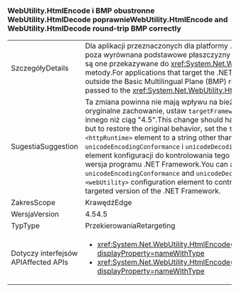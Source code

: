 ### <a name="webutilityhtmlencode-and-webutilityhtmldecode-round-trip-bmp-correctly"></a><span data-ttu-id="1e82c-101">WebUtility.HtmlEncode i BMP obustronne WebUtility.HtmlDecode poprawnie</span><span class="sxs-lookup"><span data-stu-id="1e82c-101">WebUtility.HtmlEncode and WebUtility.HtmlDecode round-trip BMP correctly</span></span>

|   |   |
|---|---|
|<span data-ttu-id="1e82c-102">Szczegóły</span><span class="sxs-lookup"><span data-stu-id="1e82c-102">Details</span></span>|<span data-ttu-id="1e82c-103">Dla aplikacji przeznaczonych dla platformy .NET Framework 4.5, znaki, które są poza wyrównana podstawowe płaszczyzny wielojęzyczne (BMP) poprawnie, gdy są one przekazywane do <xref:System.Net.WebUtility.HtmlDecode(System.String)> metody.</span><span class="sxs-lookup"><span data-stu-id="1e82c-103">For applications that target the .NET Framework 4.5, characters that are outside the Basic Multilingual Plane (BMP) round-trip correctly when they are passed to the <xref:System.Net.WebUtility.HtmlDecode(System.String)> methods.</span></span>|
|<span data-ttu-id="1e82c-104">Sugestia</span><span class="sxs-lookup"><span data-stu-id="1e82c-104">Suggestion</span></span>|<span data-ttu-id="1e82c-105">Ta zmiana powinna nie mają wpływu na bieżące aplikacje, ale aby przywrócić oryginalne zachowanie, ustaw <code>targetFramework</code> atrybutu <code>&lt;httpRuntime&gt;</code> elementu innego niż ciąg &quot;4.5&quot;.</span><span class="sxs-lookup"><span data-stu-id="1e82c-105">This change should have no effect on current applications, but to restore the original behavior, set the <code>targetFramework</code> attribute of the <code>&lt;httpRuntime&gt;</code> element to a string other than &quot;4.5&quot;.</span></span> <span data-ttu-id="1e82c-106">Można również ustawić <code>unicodeEncodingConformance</code> i <code>unicodeDecodingConformance</code> atrybuty <code>&lt;webUtility&gt;</code> element konfiguracji do kontrolowania tego zachowania, niezależnie od docelowa wersja programu .NET Framework.</span><span class="sxs-lookup"><span data-stu-id="1e82c-106">You can also set the <code>unicodeEncodingConformance</code> and <code>unicodeDecodingConformance</code> attributes of the <code>&lt;webUtility&gt;</code> configuration element to control this behavior independently of the targeted version of the .NET Framework.</span></span>|
|<span data-ttu-id="1e82c-107">Zakres</span><span class="sxs-lookup"><span data-stu-id="1e82c-107">Scope</span></span>|<span data-ttu-id="1e82c-108">Krawędź</span><span class="sxs-lookup"><span data-stu-id="1e82c-108">Edge</span></span>|
|<span data-ttu-id="1e82c-109">Wersja</span><span class="sxs-lookup"><span data-stu-id="1e82c-109">Version</span></span>|<span data-ttu-id="1e82c-110">4.5</span><span class="sxs-lookup"><span data-stu-id="1e82c-110">4.5</span></span>|
|<span data-ttu-id="1e82c-111">Typ</span><span class="sxs-lookup"><span data-stu-id="1e82c-111">Type</span></span>|<span data-ttu-id="1e82c-112">Przekierowania</span><span class="sxs-lookup"><span data-stu-id="1e82c-112">Retargeting</span></span>|
|<span data-ttu-id="1e82c-113">Dotyczy interfejsów API</span><span class="sxs-lookup"><span data-stu-id="1e82c-113">Affected APIs</span></span>|<ul><li><xref:System.Net.WebUtility.HtmlEncode(System.String)?displayProperty=nameWithType></li><li><xref:System.Net.WebUtility.HtmlEncode(System.String,System.IO.TextWriter)?displayProperty=nameWithType></li></ul>|

